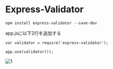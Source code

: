 # Express-Validator

`npm install express-validator --save-dev`

app.jsに以下2行を追加する

`var validator = require('express-validator');`

`app.use(validator());`

![1](https://user-images.githubusercontent.com/28942665/34558381-3fe357ce-f181-11e7-9ae1-741ed297a7c9.JPG)
